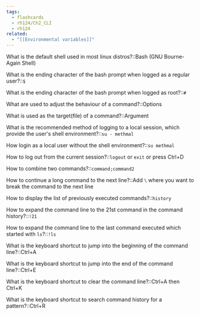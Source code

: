 ```yaml
---
tags:
  - flashcards
  - rh124/Ch2_CLI
  - rh124
related:
  - "[[Environmental variables]]"
---
```


What is the default shell used in most linux distros?::Bash (GNU Bourne-Again Shell)

<!--SR:!2023-08-17,26,299-->

What is the ending character of the bash prompt when logged as a regular user?::`$`

<!--SR:!2023-08-14,23,299-->

What is the ending character of the bash prompt when logged as root?::`#`

<!--SR:!2023-08-13,22,299-->

What are used to adjust the behaviour of a command?::Options

<!--SR:!2023-08-06,15,279-->

What is used as the target(file) of a command?::Argument

<!--SR:!2023-08-16,25,299-->

What is the recommended method of logging to a local session, which provide the user's shell environment?::`su - methmal`

<!--SR:!2023-10-12,69,310-->

How login as a local user without the shell environment?::`su methmal`

<!--SR:!2023-10-13,70,310-->

How to log out from the current session?::`logout` or `exit` or press Ctrl+D

<!--SR:!2023-10-11,68,310-->

How to combine two commands?::`command;command2`

<!--SR:!2023-08-11,20,299-->

How to continue a long command to the next line?::Add `\` where you want to break the command to the next line

<!--SR:!2023-08-15,24,299-->

How to display the list of previously executed commands?::`history`

<!--SR:!2023-08-16,25,299-->

How to expand the command line to the 21st command in the command history?::`!21`

<!--SR:!2023-08-18,27,308-->

How to expand the command line to the last command executed which started with `ls`?::`!ls`

<!--SR:!2023-08-18,27,308-->

What is the keyboard shortcut to jump into the beginning of the command line?::Ctrl+A

<!--SR:!2023-08-12,21,297-->

What is the keyboard shortcut to jump into the end of the command line?::Ctrl+E

<!--SR:!2023-08-13,22,299-->

What is the keyboard shortcut to clear the command line?::Ctrl+A then Ctrl+K

<!--SR:!2023-08-14,23,299-->

What is the keyboard shortcut to search command history for a pattern?::Ctrl+R

<!--SR:!2023-08-15,24,299-->
